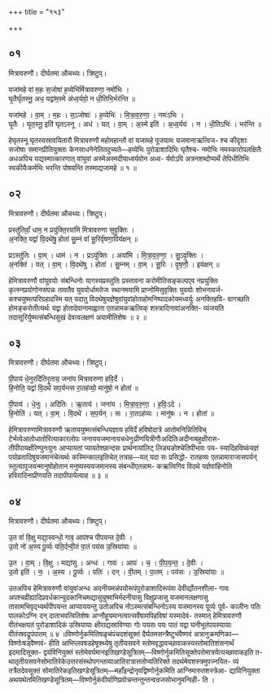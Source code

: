 +++
title = "१५३"

+++


## ०१
मित्रावरुणौ। दीर्घतमा औचथ्यः। त्रिष्टुप्।

यजा॑महे वां म॒हः स॒जोषा॑ ह॒व्येभि॑र्मित्रावरुणा॒ नमो॑भिः ।  
घृ॒तैर्घृ॑तस्नू॒ अध॒ यद्वा॑म॒स्मे अ॑ध्व॒र्यवो॒ न धी॒तिभि॒र्भर॑न्ति ॥

यजा॑महे । वा॒म् । म॒हः । स॒ऽजोषाः॑ । ह॒व्येभिः॑ । मि॒त्रा॒व॒रु॒णा॒ । नमः॑ऽभिः ।  
घृ॒तैः । घृ॒त॒स्नू॒ इति॑ घृतऽस्नू । अध॑ । यत् । वा॒म् । अ॒स्मे इति॑ । अ॒ध्व॒र्यवः॑ । न । धी॒तिऽभिः॑ । भर॑न्ति ॥

हेघृतस्नू घृतस्यस्रावयितारौ मित्रावरुणौ महोमहान्तौ वां यजामहे पूजयामः यजमानाऋत्विज- श्च कीदृशाः सजोषाः समानप्रीतियुक्ताः केनसाधनेनेतितदुच्यते—हव्येभिः पुरोडाशादिभिः घृतैश्च- नमोभिः नमस्कारोपलक्षितैः अधअपिच यद्यस्मात्कारणात् वांयुवां अस्मेअस्मदीयाध्वर्यवोन अध्व- र्यवोऽपि अत्रनशब्दोप्यर्थे तेपिधीतिभिः स्वकीयैःकर्मभिः भरन्ति पोषयन्ति तस्माद्यजामहे ॥ १ ॥

## ०२
मित्रावरुणौ। दीर्घतमा औचथ्यः। त्रिष्टुप्।

प्रस्तु॑तिर्वां॒ धाम॒ न प्रयु॑क्ति॒रया॑मि मित्रावरुणा सुवृ॒क्तिः ।  
अ॒नक्ति॒ यद्वां॑ वि॒दथे॑षु॒ होता॑ सु॒म्नं वां॑ सू॒रिर्वृ॑षणा॒विय॑क्षन् ॥

प्रऽस्तु॑तिः । वा॒म् । धाम॑ । न । प्रऽयु॑क्तिः । अया॑मि । मि॒त्रा॒व॒रु॒णा॒ । सु॒ऽवृ॒क्तिः ।  
अ॒नक्ति॑ । यत् । वा॒म् । वि॒दथे॑षु । होता॑ । सु॒म्नम् । वा॒म् । सू॒रिः । वृ॒ष॒णौ॒ । इय॑क्षन् ॥

हेमित्रावरुणौ वांयुवयोः संबन्धिनोः यागस्यप्रस्तुतिः प्रस्तावना करोमीतिसङ्कल्पएव नप्रयुक्तिः कृत्स्नप्रयोगोनसंपन्नः तावतैव युवयोर्धामतेजः स्थानमयामि प्राप्नोमिसुवृक्तिः युवयोः शोभनावर्ज- कश्चयुष्मत्परिग्रहादस्मि यत् यदातु विदथेषुयज्ञेषुवांयुवांहोताहोमनिष्पादकोयमध्वर्युः अनक्तिहवि- वागच्छति होमङ्करोतीत्यर्थः यद्वा होतादेवानामाह्वाता एतन्नामकऋत्विक् शस्त्रादिनावांअनक्ति- व्यंजयति तदासूरिर्युष्मत्संबन्धिसुखं देवत्वलक्षणं अयामीतिशेषः ॥ २ ॥

## ०३
मित्रावरुणौ। दीर्घतमा औचथ्यः। त्रिष्टुप्।

पी॒पाय॑ धे॒नुरदि॑तिरृ॒ताय॒ जना॑य मित्रावरुणा हवि॒र्दे ।  
हि॒नोति॒ यद्वां॑ वि॒दथे॑ सप॒र्यन्त्स रा॒तह॑व्यो॒ मानु॑षो॒ न होता॑ ॥

पी॒पाय॑ । धे॒नुः । अदि॑तिः । ऋ॒ताय॑ । जना॑य । मि॒त्रा॒व॒रु॒णा॒ । ह॒विः॒ऽदे ।  
हि॒नोति॑ । यत् । वा॒म् । वि॒दथे॑ । स॒प॒र्यन् । सः । रा॒तऽह॑व्यः । मानु॑षः । न । होता॑ ॥

हेमित्रावरुणामित्रावरुणौ ऋताययुष्मत्संबन्धियज्ञाय हविर्दे हविषोदात्रे आतोमनिन्नितिविच् टेर्भत्वेआतोधातोरित्याकारलोपः जनाययजमानायचधेनुःप्रीणयित्रीगौःअदितिःअदीनाबहुक्षीरास- तीपीपायक्षीरेण्पुनःपुनः आप्यायतां प्यायतेश्छान्दसः प्रार्थनायांलिट् लिड्यङोश्चेतिपीभावः पय- स्यादिहविष्कंयज्ञं पयोव्रतादिषुयजमानंचेत्यर्थः कस्मिन्कालइतिचेत् तत्राह—यत् यदा सः प्रसिद्धो- रातहव्यः एतन्नामाराजासपर्यन् स्तुत्यापूजयन्मानुषोहोतान मनुष्यस्ययजमानस्य संबन्धीएतन्नाम- कऋत्विगिव विदथे यज्ञेवांहिनोति हविरादिनाप्रीणयति तदापीपायेत्याह ॥ ३ ॥

## ०४
मित्रावरुणौ। दीर्घतमा औचथ्यः। त्रिष्टुप्।

उ॒त वां॑ वि॒क्षु मद्या॒स्वन्धो॒ गाव॒ आप॑श्च पीपयन्त दे॒वीः ।  
उ॒तो नो॑ अ॒स्य पू॒र्व्यः पति॒र्दन्वी॒तं पा॒तं पय॑स उ॒स्रिया॑याः ॥

उ॒त । वा॒म् । वि॒क्षु । मद्या॑सु । अन्धः॑ । गावः॑ । आपः॑ । च॒ । पी॒प॒य॒न्त॒ । दे॒वीः ।  
उ॒तो इति॑ । नः॒ । अ॒स्य । पू॒र्व्यः । पतिः॑ । दन् । वी॒तम् । पा॒तम् । पय॑सः । उ॒स्रिया॑याः ॥

उतअपिच हेमित्रावरुणौ वांयुवांअन्धः अदनीयमन्नंपयोरूपंपुरोडाशादिरूपंवा देवीर्द्योतनशीला- गावः अपश्चव्रीह्यादिप्रवर्धकान्युदकानिचमद्यासुयुष्माभिर्मदनीयासु विक्षुप्रजासु यजमानलक्षणासु तासामभिवृद्भ्यर्थंपीपयन्त आप्याययन्तु उतोअपिच नोऽस्मत्संबन्धिनोऽस्य यजमानस्य पूर्व्यः पूर्व- कालीनः पतिः पालकोऽग्निः दन् दाताभवत्वितिशेषः अग्नौहूयमानत्वात्सर्वेषामपिहविषां यस्मादेवं- तस्मात् हेमित्रावरुणौ वीतंभक्षयतं पुरोडाशादिकं उस्रियायाः क्षीराद्यस्राविण्याः गोः पयसः पयः पातं यद्वा घनीभूतंपयस्यायाः वीतंस्रवद्रूपंपातम् ॥ ४ ॥विष्णोर्नुकमितिषळृचंपंचदशंसूक्तं दैर्घतमसन्त्रैष्टुभंवैष्णवं अत्रानुक्रमणिका—विष्णोःषड्वैष्णवं- हीति आभिप्लवषडहेषूक्थ्येषु तृतीयसवने स्तोमवृद्धावच्छावाकस्यस्तोमातिशंसनार्थं इदमादिसूक्त- द्वयंविनियुक्तं स्तोमेवर्घमानइतिखण्डेसूत्रितम्—विष्णोर्नुकमितिसूक्तेपरोमात्रयेत्यच्छावाकइति त- थातृतीयसवनेसोमातिरेकेउत्तरसंस्थोपगन्तव्याआतिरात्रात्ततोप्यतिरिक्ते तदर्थमेवशस्त्रमुपज्नयित- व्यं तत्रैतदेवसूक्तं सोमातिरेकइतिखण्डेसूत्रितम्—महाँइन्द्रोनृवद्विष्णोर्नुकमिति आग्निमारुतशस्त्रेआ- द्याविनियुक्ता अथयथेतमितिखण्डेसूत्रितम्—विष्णोर्नुकंवीर्याणिप्रवोचन्तन्तुन्तन्वन्रजसोभानुमन्विही- ति ।